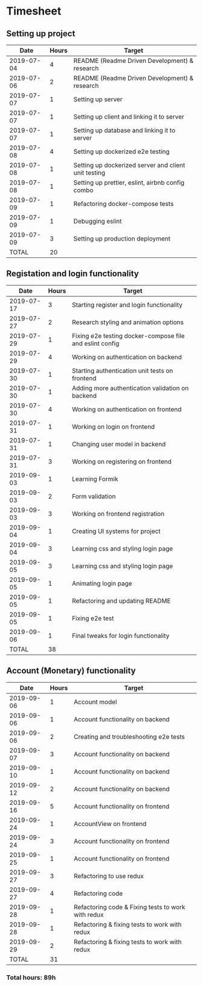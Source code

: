 # Timesheet

## Setting up project

| Date       | Hours | Target                                               |
| ---------- | ----- | ---------------------------------------------------- |
| 2019-07-04 | 4     | README (Readme Driven Development) & research        |
| 2019-07-06 | 2     | README (Readme Driven Development) & research        |
| 2019-07-07 | 1     | Setting up server                                    |
| 2019-07-07 | 1     | Setting up client and linking it to server           |
| 2019-07-07 | 1     | Setting up database and linking it to server         |
| 2019-07-08 | 4     | Setting up dockerized e2e testing                    |
| 2019-07-08 | 1     | Setting up dockerized server and client unit testing |
| 2019-07-08 | 1     | Setting up prettier, eslint, airbnb config combo     |
| 2019-07-09 | 1     | Refactoring docker-compose tests                     |
| 2019-07-09 | 1     | Debugging eslint                                     |
| 2019-07-09 | 3     | Setting up production deployment                     |
| TOTAL      | 20    |                                                      |

## Registation and login functionality

| Date       | Hours | Target                                                   |
| ---------- | ----- | -------------------------------------------------------- |
| 2019-07-17 | 3     | Starting register and login functionality                |
| 2019-07-27 | 2     | Research styling and animation options                   |
| 2019-07-29 | 1     | Fixing e2e testing docker-compose file and eslint config |
| 2019-07-29 | 4     | Working on authentication on backend                     |
| 2019-07-30 | 1     | Starting authentication unit tests on frontend           |
| 2019-07-30 | 1     | Adding more authentication validation on backend         |
| 2019-07-30 | 4     | Working on authentication on frontend                    |
| 2019-07-31 | 1     | Working on login on frontend                             |
| 2019-07-31 | 1     | Changing user model in backend                           |
| 2019-07-31 | 3     | Working on registering on frontend                       |
| 2019-09-03 | 1     | Learning Formik                                          |
| 2019-09-03 | 2     | Form validation                                          |
| 2019-09-03 | 3     | Working on frontend registration                         |
| 2019-09-04 | 1     | Creating UI systems for project                          |
| 2019-09-04 | 3     | Learning css and styling login page                      |
| 2019-09-05 | 3     | Learning css and styling login page                      |
| 2019-09-05 | 1     | Animating login page                                     |
| 2019-09-05 | 1     | Refactoring and updating README                          |
| 2019-09-05 | 1     | Fixing e2e test                                          |
| 2019-09-06 | 1     | Final tweaks for login functionality                     |
| TOTAL      | 38    |                                                          |

## Account (Monetary) functionality

| **Date**   | Hours | Target                                             |
| ---------- | ----- | -------------------------------------------------- |
| 2019-09-06 | 1     | Account model                                      |
| 2019-09-06 | 1     | Account functionality on backend                   |
| 2019-09-06 | 2     | Creating and troubleshooting e2e tests             |
| 2019-09-07 | 3     | Account functionality on backend                   |
| 2019-09-10 | 1     | Account functionality on backend                   |
| 2019-09-12 | 2     | Account functionality on backend                   |
| 2019-09-16 | 5     | Account functionality on frontend                  |
| 2019-09-24 | 1     | AccountView on frontend                            |
| 2019-09-24 | 3     | Account functionality on frontend                  |
| 2019-09-25 | 1     | Account functionality on frontend                  |
| 2019-09-27 | 3     | Refactoring to use redux                           |
| 2019-09-27 | 4     | Refactoring code                                   |
| 2019-09-28 | 1     | Refactoring code & Fixing tests to work with redux |
| 2019-09-28 | 1     | Refactoring & fixing tests to work with redux      |
| 2019-09-29 | 2     | Refactoring & fixing tests to work with redux      |
| TOTAL      | 31    |                                                    |



### Total hours: 89h